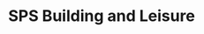 ---
title: "SPS Building and Leisure"
url: /clacton-on-sea/sps-building-and-leisure/
shop: garden centre
---